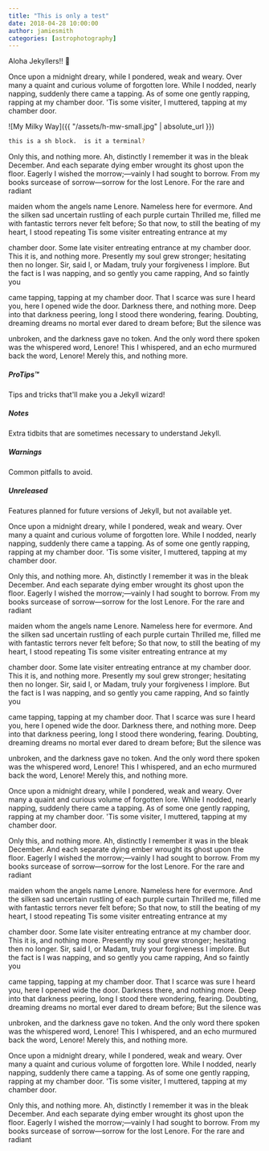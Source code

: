 ```yaml
---
title: "This is only a test"
date: 2018-04-28 10:00:00
author: jamiesmith
categories: [astrophotography]
---
```


Aloha Jekyllers!! :wave:

Once upon a midnight dreary, while I pondered, weak and weary. Over many a quaint and curious volume of forgotten lore. While I nodded, nearly napping, suddenly there came a tapping. As of some one gently rapping, rapping at my chamber door. 'Tis some visiter, I muttered, tapping at my chamber door.

![My Milky Way]({{ "/assets/h-mw-small.jpg" | absolute_url }})

<!--more-->

```sh
this is a sh block.  is it a terminal?
```

Only this, and nothing more. Ah, distinctly I remember it was in the bleak December. And each separate dying ember wrought its ghost upon the floor. Eagerly I wished the morrow;—vainly I had sought to borrow. From my books surcease of sorrow—sorrow for the lost Lenore. For the rare and radiant

maiden whom the angels name Lenore. Nameless here for evermore. And the silken sad uncertain rustling of each purple curtain Thrilled me, filled me with fantastic terrors never felt before; So that now, to still the beating of my heart, I stood repeating Tis some visiter entreating entrance at my

chamber door. Some late visiter entreating entrance at my chamber door. This it is, and nothing more. Presently my soul grew stronger; hesitating then no longer. Sir, said I, or Madam, truly your forgiveness I implore. But the fact is I was napping, and so gently you came rapping, And so faintly you

came tapping, tapping at my chamber door. That I scarce was sure I heard you, here I opened wide the door. Darkness there, and nothing more. Deep into that darkness peering, long I stood there wondering, fearing. Doubting, dreaming dreams no mortal ever dared to dream before; But the silence was

unbroken, and the darkness gave no token. And the only word there spoken was the whispered word, Lenore! This I whispered, and an echo murmured back the word, Lenore! Merely this, and nothing more.

<div class="note">
  <h5>ProTips™</h5>
  <p>Tips and tricks that'll make you a Jekyll wizard!</p>
</div>

<div class="note info">
  <h5>Notes</h5>
  <p>Extra tidbits that are sometimes necessary to understand Jekyll.</p>
</div>

<div class="note warning">
  <h5>Warnings</h5>
  <p>Common pitfalls to avoid.</p>
</div>

<div class="note unreleased">
  <h5>Unreleased</h5>
  <p>Features planned for future versions of Jekyll, but not available yet.</p>
</div>

Once upon a midnight dreary, while I pondered, weak and weary. Over many a quaint and curious volume of forgotten lore. While I nodded, nearly napping, suddenly there came a tapping. As of some one gently rapping, rapping at my chamber door. 'Tis some visiter, I muttered, tapping at my chamber door.

Only this, and nothing more. Ah, distinctly I remember it was in the bleak December. And each separate dying ember wrought its ghost upon the floor. Eagerly I wished the morrow;—vainly I had sought to borrow. From my books surcease of sorrow—sorrow for the lost Lenore. For the rare and radiant

maiden whom the angels name Lenore. Nameless here for evermore. And the silken sad uncertain rustling of each purple curtain Thrilled me, filled me with fantastic terrors never felt before; So that now, to still the beating of my heart, I stood repeating Tis some visiter entreating entrance at my

chamber door. Some late visiter entreating entrance at my chamber door. This it is, and nothing more. Presently my soul grew stronger; hesitating then no longer. Sir, said I, or Madam, truly your forgiveness I implore. But the fact is I was napping, and so gently you came rapping, And so faintly you

came tapping, tapping at my chamber door. That I scarce was sure I heard you, here I opened wide the door. Darkness there, and nothing more. Deep into that darkness peering, long I stood there wondering, fearing. Doubting, dreaming dreams no mortal ever dared to dream before; But the silence was

unbroken, and the darkness gave no token. And the only word there spoken was the whispered word, Lenore! This I whispered, and an echo murmured back the word, Lenore! Merely this, and nothing more.

Once upon a midnight dreary, while I pondered, weak and weary. Over many a quaint and curious volume of forgotten lore. While I nodded, nearly napping, suddenly there came a tapping. As of some one gently rapping, rapping at my chamber door. 'Tis some visiter, I muttered, tapping at my chamber door.

Only this, and nothing more. Ah, distinctly I remember it was in the bleak December. And each separate dying ember wrought its ghost upon the floor. Eagerly I wished the morrow;—vainly I had sought to borrow. From my books surcease of sorrow—sorrow for the lost Lenore. For the rare and radiant

maiden whom the angels name Lenore. Nameless here for evermore. And the silken sad uncertain rustling of each purple curtain Thrilled me, filled me with fantastic terrors never felt before; So that now, to still the beating of my heart, I stood repeating Tis some visiter entreating entrance at my

chamber door. Some late visiter entreating entrance at my chamber door. This it is, and nothing more. Presently my soul grew stronger; hesitating then no longer. Sir, said I, or Madam, truly your forgiveness I implore. But the fact is I was napping, and so gently you came rapping, And so faintly you

came tapping, tapping at my chamber door. That I scarce was sure I heard you, here I opened wide the door. Darkness there, and nothing more. Deep into that darkness peering, long I stood there wondering, fearing. Doubting, dreaming dreams no mortal ever dared to dream before; But the silence was

unbroken, and the darkness gave no token. And the only word there spoken was the whispered word, Lenore! This I whispered, and an echo murmured back the word, Lenore! Merely this, and nothing more.

Once upon a midnight dreary, while I pondered, weak and weary. Over many a quaint and curious volume of forgotten lore. While I nodded, nearly napping, suddenly there came a tapping. As of some one gently rapping, rapping at my chamber door. 'Tis some visiter, I muttered, tapping at my chamber door.

Only this, and nothing more. Ah, distinctly I remember it was in the bleak December. And each separate dying ember wrought its ghost upon the floor. Eagerly I wished the morrow;—vainly I had sought to borrow. From my books surcease of sorrow—sorrow for the lost Lenore. For the rare and radiant


